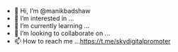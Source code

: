 - 👋 Hi, I’m @manikbadshaw
- 👀 I’m interested in ...
- 🌱 I’m currently learning ...
- 💞️ I’m looking to collaborate on ...
- 📫 How to reach me ...https://t.me/skydigitalpromoter

<!---
manikbadshaw/manikbadshaw is a ✨ special ✨ repository because its `README.md` (this file) appears on your GitHub profile.
You can click the Preview link to take a look at your changes.
--->
